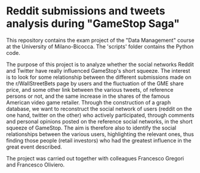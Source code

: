 # Reddit submissions and tweets analysis during "GameStop Saga"
This repository contains the exam project of the "Data Management" course at the University of Milano-Bicocca.
The 'scripts' folder contains the Python code.

The purpose of this project is to analyze whether the social networks Reddit and Twitter have really influenced GameStop's short squeeze.
The interest is to look for some relationship between the different submissions made on the r/WallStreetBets page by users and the fluctuation of the GME share price, and some other link between the various tweets, of reference persons or not, and the same increase in the shares of the famous American video game retailer.
Through the construction of a graph database, we want to reconstruct the social network of users (reddit on the one hand, twitter on the other) who actively participated, through comments and personal opinions posted on the reference social networks, in the short squeeze of GameStop. The aim is therefore also to identify the social relationships between the various users, highlighting the relevant ones, thus finding those people (retail investors) who had the greatest influence in the great event described.

The project was carried out together with colleagues Francesco Gregori and Francesco Oliviero.
